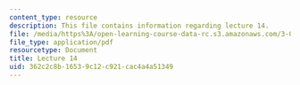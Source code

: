 ```yaml
---
content_type: resource
description: This file contains information regarding lecture 14.
file: /media/https%3A/open-learning-course-data-rc.s3.amazonaws.com/3-024-electronic-optical-and-magnetic-properties-of-materials-spring-2013/362c2c8b16539c12c921cac4a4a51349_MIT3_024S13_2012lec14.pdf
file_type: application/pdf
resourcetype: Document
title: Lecture 14
uid: 362c2c8b-1653-9c12-c921-cac4a4a51349
---
```

